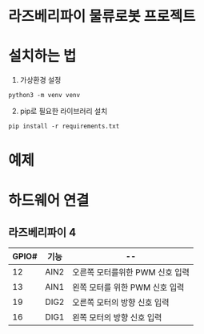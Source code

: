 # 라즈베리파이 물류로봇 프로젝트  

# 설치하는 법 
1. 가상환경 설정 
```
python3 -m venv venv 
```
2. pip로 필요한 라이브러리 설치
```
pip install -r requirements.txt
```
# 예제   
 

# 하드웨어 연결 
## 라즈베리파이 4 

|GPIO#|기능|--|
|------|---|--|
|12|AIN2|오른쪽 모터를위한  PWM 신호 입력|  
|13|AIN1|왼쪽 모터를 위한 PWM 신호 입력|
|19|DIG2|오른쪽 모터의 방향 신호 입력|
|16|DIG1|왼쪽 모터의 방향 신호 입력|

